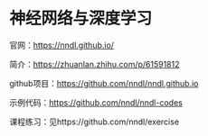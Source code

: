 # 神经网络与深度学习

官网：https://nndl.github.io/

简介：https://zhuanlan.zhihu.com/p/61591812

github项目：https://github.com/nndl/nndl.github.io

示例代码：https://github.com/nndl/nndl-codes

课程练习：见https://github.com/nndl/exercise